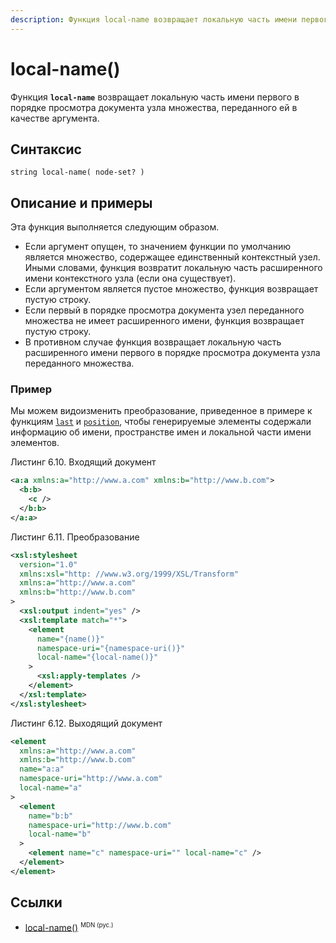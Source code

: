 ```yaml
---
description: Функция local-name возвращает локальную часть имени первого в порядке просмотра документа узла множества, переданного ей в качестве аргумента
---
```


# local-name()

Функция **`local-name`** возвращает локальную часть имени первого в порядке просмотра документа узла множества, переданного ей в качестве аргумента.

## Синтаксис

```
string local-name( node-set? )
```

## Описание и примеры

Эта функция выполняется следующим образом.

- Если аргумент опущен, то значением функции по умолчанию является множество, содержащее единственный контекстный узел. Иными словами, функция возвратит локальную часть расширенного имени контекстного узла (если она существует).
- Если аргументом является пустое множество, функция возвращает пустую строку.
- Если первый в порядке просмотра документа узел переданного множества не имеет расширенного имени, функция возвращает пустую строку.
- В противном случае функция возвращает локальную часть расширенного имени первого в порядке просмотра документа узла переданного множества.

### Пример

Мы можем видоизменить преобразование, приведенное в примере к функциям [`last`](last.md) и [`position`](position.md), чтобы генерируемые элементы содержали информацию об имени, пространстве имен и локальной части имени элементов.

Листинг 6.10. Входящий документ

```xml
<a:a xmlns:a="http://www.a.com" xmlns:b="http://www.b.com">
  <b:b>
    <c />
  </b:b>
</a:a>
```

Листинг 6.11. Преобразование

```xml
<xsl:stylesheet
  version="1.0"
  xmlns:xsl="http: //www.w3.org/1999/XSL/Transform"
  xmlns:a="http://www.a.com"
  xmlns:b="http://www.b.com"
>
  <xsl:output indent="yes" />
  <xsl:template match="*">
    <element
      name="{name()}"
      namespace-uri="{namespace-uri()}"
      local-name="{local-name()}"
    >
      <xsl:apply-templates />
    </element>
  </xsl:template>
</xsl:stylesheet>
```

Листинг 6.12. Выходящий документ

```xml
<element
  xmlns:a="http://www.a.com"
  xmlns:b="http://www.b.com"
  name="a:a"
  namespace-uri="http://www.a.com"
  local-name="a"
>
  <element
    name="b:b"
    namespace-uri="http://www.b.com"
    local-name="b"
  >
    <element name="c" namespace-uri="" local-name="c" />
  </element>
</element>
```

## Ссылки

- [local-name()](https://developer.mozilla.org/en-US/docs/Web/XPath/Functions/local-name) <sup><small>MDN (рус.)</small></sup>
